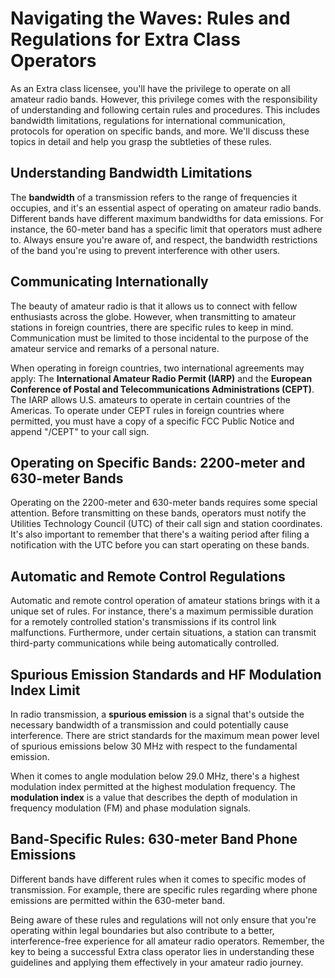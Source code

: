 # Navigating the Waves: Rules and Regulations for Extra Class Operators

As an Extra class licensee, you'll have the privilege to operate on all amateur radio bands. However, this privilege comes with the responsibility of understanding and following certain rules and procedures. This includes bandwidth limitations, regulations for international communication, protocols for operation on specific bands, and more. We'll discuss these topics in detail and help you grasp the subtleties of these rules.

## Understanding Bandwidth Limitations

The **bandwidth** of a transmission refers to the range of frequencies it occupies, and it's an essential aspect of operating on amateur radio bands. Different bands have different maximum bandwidths for data emissions. For instance, the 60-meter band has a specific limit that operators must adhere to. Always ensure you're aware of, and respect, the bandwidth restrictions of the band you're using to prevent interference with other users.

## Communicating Internationally

The beauty of amateur radio is that it allows us to connect with fellow enthusiasts across the globe. However, when transmitting to amateur stations in foreign countries, there are specific rules to keep in mind. Communication must be limited to those incidental to the purpose of the amateur service and remarks of a personal nature. 

When operating in foreign countries, two international agreements may apply: The **International Amateur Radio Permit (IARP)** and the **European Conference of Postal and Telecommunications Administrations (CEPT)**. The IARP allows U.S. amateurs to operate in certain countries of the Americas. To operate under CEPT rules in foreign countries where permitted, you must have a copy of a specific FCC Public Notice and append "/CEPT" to your call sign.

## Operating on Specific Bands: 2200-meter and 630-meter Bands

Operating on the 2200-meter and 630-meter bands requires some special attention. Before transmitting on these bands, operators must notify the Utilities Technology Council (UTC) of their call sign and station coordinates. It's also important to remember that there's a waiting period after filing a notification with the UTC before you can start operating on these bands.

## Automatic and Remote Control Regulations

Automatic and remote control operation of amateur stations brings with it a unique set of rules. For instance, there's a maximum permissible duration for a remotely controlled station's transmissions if its control link malfunctions. Furthermore, under certain situations, a station can transmit third-party communications while being automatically controlled.

## Spurious Emission Standards and HF Modulation Index Limit

In radio transmission, a **spurious emission** is a signal that's outside the necessary bandwidth of a transmission and could potentially cause interference. There are strict standards for the maximum mean power level of spurious emissions below 30 MHz with respect to the fundamental emission.

When it comes to angle modulation below 29.0 MHz, there's a highest modulation index permitted at the highest modulation frequency. The **modulation index** is a value that describes the depth of modulation in frequency modulation (FM) and phase modulation signals.

## Band-Specific Rules: 630-meter Band Phone Emissions

Different bands have different rules when it comes to specific modes of transmission. For example, there are specific rules regarding where phone emissions are permitted within the 630-meter band.

Being aware of these rules and regulations will not only ensure that you're operating within legal boundaries but also contribute to a better, interference-free experience for all amateur radio operators. Remember, the key to being a successful Extra class operator lies in understanding these guidelines and applying them effectively in your amateur radio journey.